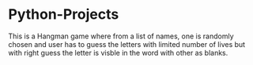 # Python-Projects

This is a Hangman game where from a list of names, one is randomly chosen and user has to guess the letters with limited number of lives but with right guess the letter is visble in the word with other as blanks.
